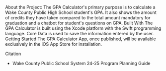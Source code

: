About the Project:
    The GPA Calculator's primary purpose is to calculate a Wake County Public High School student's GPA. It also shows the amount of credits they have taken compared to the total amount mandatory for graduation and a chatbot for student's questions on GPA.
Built With
    The GPA Calculator is built using the Xcode platform with the Swift programming language. Core Data is used to save the information entered by the user.
Getting Started
    The GPA Calculator App, once published, will be available exclusively in the iOS App Store for installation.  

Citation
- Wake County Public School System 24-25 Program Planning Guide
